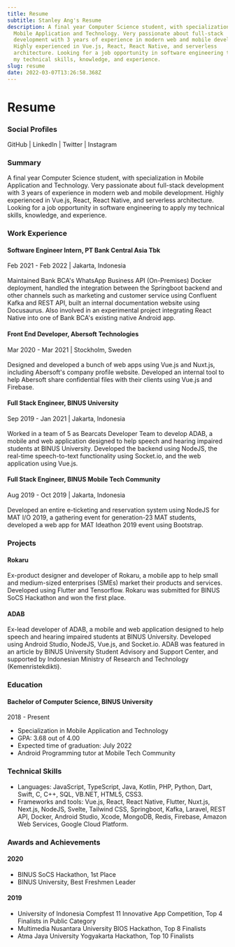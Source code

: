 ```yaml
---
title: Resume
subtitle: Stanley Ang's Resume
description: A final year Computer Science student, with specialization in
  Mobile Application and Technology. Very passionate about full-stack
  development with 3 years of experience in modern web and mobile development.
  Highly experienced in Vue.js, React, React Native, and serverless
  architecture. Looking for a job opportunity in software engineering to apply
  my technical skills, knowledge, and experience.
slug: resume
date: 2022-03-07T13:26:58.368Z
---
```

# Resume

### Social Profiles

<hyperlink to="https://github.com/angsanley" external>GitHub</hyperlink> | <hyperlink to="https://linkedin.com/in/angsanley" external>LinkedIn</hyperlink> | <hyperlink to="https://twitter.com/angsanley" external>Twitter</hyperlink> | <hyperlink to="https://instagram.com/angsanley" external>Instagram</hyperlink>

### Summary

A final year Computer Science student, with specialization in Mobile Application and Technology. Very passionate about full-stack development with 3 years of experience in modern web and mobile development. Highly experienced in Vue.js, React, React Native, and serverless architecture. Looking for a job opportunity in software engineering to apply my technical skills, knowledge, and experience.

### Work Experience

#### Software Engineer Intern, PT Bank Central Asia Tbk

Feb 2021 - Feb 2022 | Jakarta, Indonesia
<br><br>
Maintained Bank BCA's WhatsApp Business API (On-Premises) Docker deployment, handled the integration between the Springboot backend and other channels such as marketing and customer service using Confluent Kafka and REST API, built an internal documentation website using Docusaurus. Also involved in an experimental project integrating React Native into one of Bank BCA's existing native Android app.

#### Front End Developer, Abersoft Technologies

Mar 2020 - Mar 2021 | Stockholm, Sweden
<br><br>
Designed and developed a bunch of web apps using Vue.js and Nuxt.js, including Abersoft's company profile website. Developed an internal tool to help Abersoft share confidential files with their clients using Vue.js and Firebase.

#### Full Stack Engineer, BINUS University

Sep 2019 - Jan 2021 | Jakarta, Indonesia
<br><br>
Worked in a team of 5 as Bearcats Developer Team to develop ADAB, a mobile and web application designed to help speech and hearing impaired students at BINUS University. Developed the backend using NodeJS, the real-time speech-to-text functionality using Socket.io, and the web application using Vue.js.

#### Full Stack Engineer, BINUS Mobile Tech Community

Aug 2019 - Oct 2019 | Jakarta, Indonesia
<br><br>
Developed an entire e-ticketing and reservation system using NodeJS for MAT I/O 2019, a gathering event for generation-23 MAT students, developed a web app for MAT Ideathon 2019 event using Bootstrap.

### Projects

#### Rokaru

Ex-product designer and developer of Rokaru, a mobile app to help small and medium-sized enterprises (SMEs) market their products and services. Developed using Flutter and Tensorflow. Rokaru was submitted for BINUS SoCS Hackathon and won the first place.

#### ADAB

Ex-lead developer of ADAB, a mobile and web application designed to help speech and hearing impaired students at BINUS University. Developed using Android Studio, NodeJS, Vue.js, and Socket.io. ADAB was featured in an article by BINUS University Student Advisory and Support Center, and supported by Indonesian Ministry of Research and Technology (Kemenristekdikti).

### Education

#### Bachelor of Computer Science, BINUS University

2018 - Present

* Specialization in Mobile Application and Technology
* GPA: 3.68 out of 4.00
* Expected time of graduation: July 2022
* Android Programming tutor at Mobile Tech Community

### Technical Skills

* Languages: JavaScript, TypeScript, Java, Kotlin, PHP, Python, Dart, Swift, C, C++, SQL, VB.NET, HTML5, CSS3.
* Frameworks and tools: Vue.js, React, React Native, Flutter, Nuxt.js, Next.js, NodeJS, Svelte, Tailwind CSS, Springboot, Kafka, Laravel, REST API, Docker, Android Studio, Xcode, MongoDB, Redis, Firebase, Amazon Web Services, Google Cloud Platform.

### Awards and Achievements

#### 2020

* BINUS SoCS Hackathon, 1st Place
* BINUS University, Best Freshmen Leader

#### 2019

* University of Indonesia Compfest 11 Innovative App Competition, Top 4 Finalists in Public Category
* Multimedia Nusantara University BIOS Hackathon, Top 8 Finalists
* Atma Jaya University Yogyakarta Hackathon, Top 10 Finalists